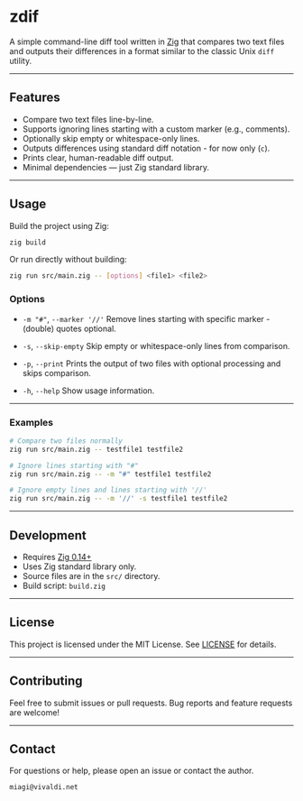 # zdif

A simple command-line diff tool written in [Zig](https://ziglang.org/) that compares two text files and outputs their differences in a format similar to the classic Unix `diff` utility.

---

## Features

- Compare two text files line-by-line.
- Supports ignoring lines starting with a custom marker (e.g., comments).
- Optionally skip empty or whitespace-only lines.
- Outputs differences using standard diff notation - for now only (`c`).
- Prints clear, human-readable diff output.
- Minimal dependencies — just Zig standard library.

---

## Usage

Build the project using Zig:

```sh
zig build
````

Or run directly without building:

```sh
zig run src/main.zig -- [options] <file1> <file2>
```

### Options

* `-m "#"`, `--marker '//'`
  Remove lines starting with specific marker - (double) quotes optional.

* `-s`, `--skip-empty`
  Skip empty or whitespace-only lines from comparison.

* `-p`, `--print`
  Prints the output of two files with optional processing and skips comparison.

* `-h`, `--help`
  Show usage information.

---

### Examples

```sh
# Compare two files normally
zig run src/main.zig -- testfile1 testfile2

# Ignore lines starting with "#"
zig run src/main.zig -- -m "#" testfile1 testfile2

# Ignore empty lines and lines starting with '//'
zig run src/main.zig -- -m '//' -s testfile1 testfile2
```

---

## Development

* Requires [Zig 0.14+](https://ziglang.org/download/)
* Uses Zig standard library only.
* Source files are in the `src/` directory.
* Build script: `build.zig`

---

## License

This project is licensed under the MIT License. See [LICENSE](LICENSE) for details.

---

## Contributing

Feel free to submit issues or pull requests.
Bug reports and feature requests are welcome!

---

## Contact

For questions or help, please open an issue or contact the author.

```
miagi@vivaldi.net
```

